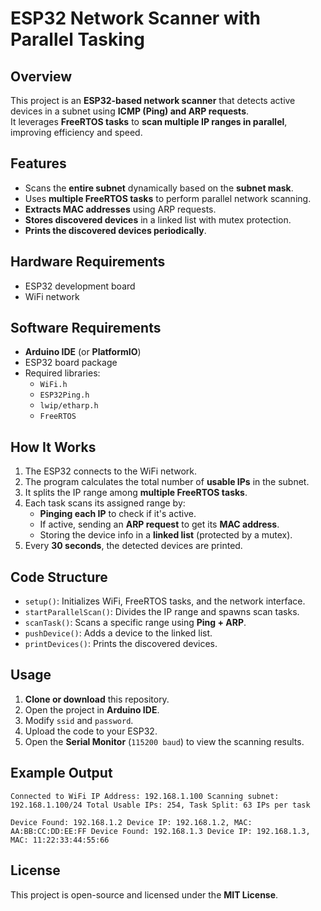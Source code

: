# ESP32 Network Scanner with Parallel Tasking

## Overview
This project is an **ESP32-based network scanner** that detects active devices in a subnet using **ICMP (Ping) and ARP requests**.  
It leverages **FreeRTOS tasks** to **scan multiple IP ranges in parallel**, improving efficiency and speed.

## Features
- Scans the **entire subnet** dynamically based on the **subnet mask**.
- Uses **multiple FreeRTOS tasks** to perform parallel network scanning.
- **Extracts MAC addresses** using ARP requests.
- **Stores discovered devices** in a linked list with mutex protection.
- **Prints the discovered devices periodically**.

## Hardware Requirements
- ESP32 development board
- WiFi network

## Software Requirements
- **Arduino IDE** (or **PlatformIO**)
- ESP32 board package
- Required libraries:
  - `WiFi.h`
  - `ESP32Ping.h`
  - `lwip/etharp.h`
  - `FreeRTOS`

## How It Works
1. The ESP32 connects to the WiFi network.
2. The program calculates the total number of **usable IPs** in the subnet.
3. It splits the IP range among **multiple FreeRTOS tasks**.
4. Each task scans its assigned range by:
   - **Pinging each IP** to check if it's active.
   - If active, sending an **ARP request** to get its **MAC address**.
   - Storing the device info in a **linked list** (protected by a mutex).
5. Every **30 seconds**, the detected devices are printed.

## Code Structure
- `setup()`: Initializes WiFi, FreeRTOS tasks, and the network interface.
- `startParallelScan()`: Divides the IP range and spawns scan tasks.
- `scanTask()`: Scans a specific range using **Ping + ARP**.
- `pushDevice()`: Adds a device to the linked list.
- `printDevices()`: Prints the discovered devices.

## Usage
1. **Clone or download** this repository.
2. Open the project in **Arduino IDE**.
3. Modify `ssid` and `password`.
4. Upload the code to your ESP32.
5. Open the **Serial Monitor** (`115200 baud`) to view the scanning results.

## Example Output
```
Connected to WiFi IP Address: 192.168.1.100 Scanning subnet: 192.168.1.100/24 Total Usable IPs: 254, Task Split: 63 IPs per task

Device Found: 192.168.1.2 Device IP: 192.168.1.2, MAC: AA:BB:CC:DD:EE:FF Device Found: 192.168.1.3 Device IP: 192.168.1.3, MAC: 11:22:33:44:55:66
```

## License
This project is open-source and licensed under the **MIT License**.
